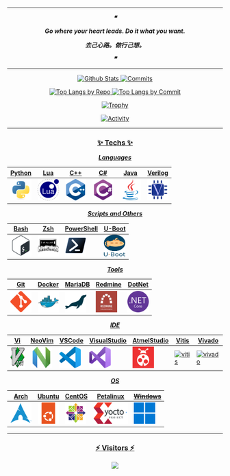 <!--
**aruyu/aruyu** is a ✨ _special_ ✨ repository because its `README.md` (this file) appears on your GitHub profile.

Here are some ideas to get you started:

- 🔭 I’m currently working on ...
- 🌱 I’m currently learning ...
- 👯 I’m looking to collaborate on ...
- 🤔 I’m looking for help with ...
- 💬 Ask me about ...
- 📫 How to reach me: ...
- 😄 Pronouns: ...
- ⚡ Fun fact: ...
-->

* * *

***<p align="middle">
❝</p>***

***<p align="middle">
Go where your heart leads.
Do it what you want.</p>***

***<p align="middle">
去己心路。做行己想。</p>***

***<p align="middle">
❞</p>***

* * *

<p align="middle">
  <a href="https://github.com/aruyu"><img alt="Github Stats" height="180px" src="https://github-readme-stats-git-masterrstaa-rickstaa.vercel.app/api?username=aruyu&show_icons=true&theme=dracula&include_all_commits=true&count_private=true" />
  <a href="https://github.com/aruyu"><img alt="Commits" height="180px" src="http://github-profile-summary-cards.vercel.app/api/cards/productive-time?username=aruyu&theme=dracula&utcOffset=9" />
</p>

<p align="middle">
  <a href="https://github.com/aruyu"><img alt="Top Langs by Repo" height="220px" src="http://github-profile-summary-cards.vercel.app/api/cards/repos-per-language?username=aruyu&theme=dracula" />
  <a href="https://github.com/aruyu"><img alt="Top Langs by Commit" height="220px" src="http://github-profile-summary-cards.vercel.app/api/cards/most-commit-language?username=aruyu&theme=dracula" />
</p>

<p align="middle">
  <a href="https://github.com/aruyu"><img alt="Trophy" height="120px" src="https://github-profile-trophy.vercel.app/?username=aruyu&column=8&theme=flat&rank=-?" />
</p>

<p align="middle">
  <a href="https://github.com/aruyu"><img alt="Activity" height="320px" src="https://github-readme-activity-graph.vercel.app/graph?username=aruyu&theme=dracula&custom_title=Contribution%20Graph%20for%20the%20last%2031%20days&hide_border=true" />
</p>

* * *

<h3 align="middle">✨ Techs ✨</h3>

***<p align="middle">Languages</p>***
<div align="middle">

| Python | Lua | C++ | C# | Java | Verilog |
|----------|----------|----------|----------|----------|----------|
| <a href="https://github.com/aruyu"><img src="https://github.com/devicons/devicon/blob/master/icons/python/python-original.svg" title="python"  alt="python" width="50" height="50"/> | <a href="https://github.com/aruyu"><img src="https://github.com/devicons/devicon/blob/master/icons/lua/lua-original.svg" title="lua"  alt="lua" width="50" height="50"/> | <a href="https://github.com/aruyu"><img src="https://github.com/devicons/devicon/blob/master/icons/cplusplus/cplusplus-original.svg" title="cplusplus" alt="cplusplus" width="50" height="50"/> | <a href="https://github.com/aruyu"><img src="https://github.com/devicons/devicon/blob/master/icons/csharp/csharp-original.svg" title="csharp" alt="csharp" width="50" height="50"/> | <a href="https://github.com/aruyu"><img src="https://github.com/devicons/devicon/blob/master/icons/java/java-original.svg" title="java" alt="java" width="50" height="50"/> | <a href="https://github.com/aruyu"><img src="https://github.com/aruyu/aruyu/blob/master/icons/verilog.svg" title="verilog"  alt="verilog" width="50" height="50"/>

</div>

***<p align="middle">Scripts and Others</p>***
<div align="middle">

| Bash | Zsh | PowerShell | U-Boot |
|----------|----------|----------|----------|
| <a href="https://github.com/aruyu"><img src="https://github.com/devicons/devicon/blob/master/icons/bash/bash-original.svg" title="bash"  alt="bash" width="50" height="50"/> | <a href="https://github.com/aruyu"><img src="https://github.com/devicons/devicon/blob/master/icons/ohmyzsh/ohmyzsh-original.svg" title="ohmyzsh"  alt="ohmyzsh" width="50" height="50"/> | <a href="https://github.com/aruyu" ><img src="https://github.com/devicons/devicon/blob/master/icons/powershell/powershell-original.svg" title="powershell" alt="powershell" width="50" height="50"/> | <a href="https://github.com/aruyu"><img src="https://github.com/aruyu/aruyu/blob/master/icons/uboot.svg" title="uboot" alt="uboot" width="50" height="50"/>

</div>

***<p align="middle">Tools</p>***
<div align="middle">

| Git | Docker | MariaDB | Redmine | DotNet |
|----------|----------|----------|----------|----------|
| <a href="https://github.com/aruyu"><img src="https://github.com/devicons/devicon/blob/master/icons/git/git-original.svg" title="git"  alt="git" width="50" height="50"/> | <a href="https://github.com/aruyu"><img src="https://github.com/devicons/devicon/blob/master/icons/docker/docker-original.svg" title="docker"  alt="docker" width="50" height="50"/> | <a href="https://github.com/aruyu"><img src="https://github.com/devicons/devicon/blob/master/icons/mariadb/mariadb-original.svg" title="mariadb" alt="mariadb" width="50" height="50"/> | <a href="https://github.com/aruyu"><img src="https://github.com/aruyu/aruyu/blob/master/icons/redmine.webp" title="redmine"  alt="redmine" width="50" height="50"/> | <a href="https://github.com/aruyu"><img src="https://github.com/devicons/devicon/blob/master/icons/dotnetcore/dotnetcore-original.svg" title="dotnetcore" alt="dotnetcore" width="50" height="50"/> |

</div>

***<p align="middle">IDE</p>***
<div align="middle">

| Vi | NeoVim | VSCode | VisualStudio | AtmelStudio | Vitis | Vivado |
|----------|----------|----------|----------|----------|----------|----------|
| <a href="https://github.com/aruyu"><img src="https://github.com/devicons/devicon/blob/master/icons/vim/vim-original.svg" title="vim"  alt="vim" width="50" height="50"/> | <a href="https://github.com/aruyu"><img src="https://github.com/devicons/devicon/blob/master/icons/neovim/neovim-original.svg" title="neovim"  alt="neovim" width="50" height="50"/> | <a href="https://github.com/aruyu"><img src="https://github.com/devicons/devicon/blob/master/icons/vscode/vscode-original.svg" title="vscode" alt="vscode" width="50" height="50"/> | <a href="https://github.com/aruyu"><img src="https://github.com/devicons/devicon/blob/master/icons/visualstudio/visualstudio-original.svg" title="visualstudio" alt="visualstudio" width="50" height="50"/> | <a href="https://github.com/aruyu"><img src="https://github.com/aruyu/aruyu/blob/master/icons/atmelstudio.png" title="atmelstudio"  alt="atmelstudio" width="50" height="50"/> | <a href="https://github.com/aruyu"><img src="https://github.com/aruyu/aruyu/blob/master/icons/vitis.ico" title="vitis"  alt="vitis" width="50" height="50"/> | <a href="https://github.com/aruyu"><img src="https://github.com/aruyu/aruyu/blob/master/icons/vivado.ico" title="vivado"  alt="vivado" width="50" height="50"/>

</div>

***<p align="middle">OS</p>***
<div align="middle">

| Arch | Ubuntu | CentOS | Petalinux | ~~Windows~~ |
|----------|----------|----------|----------|----------|
| <a href="https://github.com/aruyu"><img src="https://github.com/devicons/devicon/blob/master/icons/archlinux/archlinux-original.svg" title="archlinux"  alt="archlinux" width="50" height="50"/> | <a href="https://github.com/aruyu"><img src="https://github.com/devicons/devicon/blob/master/icons/ubuntu/ubuntu-original.svg" title="ubuntu"  alt="ubuntu" width="50" height="50"/> | <a href="https://github.com/aruyu"><img src="https://github.com/devicons/devicon/blob/master/icons/centos/centos-original.svg" title="centos" alt="centos" width="50" height="50"/> | <a href="https://github.com/aruyu"><img src="https://github.com/aruyu/aruyu/blob/master/icons/petalinux.png" title="petalinux"  alt="petalinux" width="80" height="50"/> | <a href="https://github.com/aruyu"><img src="https://github.com/devicons/devicon/blob/master/icons/windows11/windows11-original.svg" title="windows11" alt="windows11" width="50" height="50"/> |

</div>

* * *

<h3 align="middle">⚡ Visitors ⚡</h3>
<p align="center">
  <a href="https://github.com/aruyu"><img src="https://profile-counter.glitch.me/aruyu/count.svg" />
</p>

